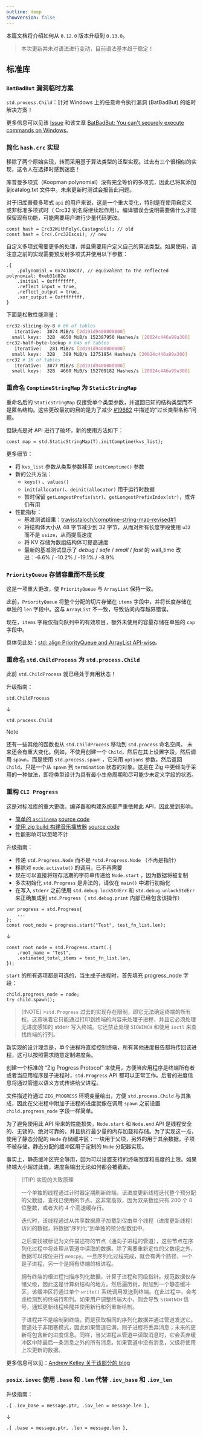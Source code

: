 ```yaml
---
outline: deep
showVersion: false
---
```


本篇文档将介绍如何从 `0.12.0` 版本升级到 `0.13.0`。

> 本次更新并未对语法进行变动，目前语法基本趋于稳定！

## 标准库

### `BatBadBut` 漏洞临时方案

`std.process.Child`：针对 Windows 上的任意命令执行漏洞 (BatBadBut) 的临时解决方案！

更多信息可以见该 [Issue](https://github.com/ziglang/zig/pull/19698) 和该文章 [BatBadBut: You can't securely execute commands on Windows](https://flatt.tech/research/posts/batbadbut-you-cant-securely-execute-commands-on-windows/)。

### 简化 `hash.crc` 实现

移除了两个原始实现，转而采用基于算法类型的泛型实现。过去有三个很相似的实现，这令人在选择时感到迷惑！

库普曼多项式（Koopman polynomial）没有完全等价的多项式，因此已将其添加到catalog.txt 文件中。未来更新时测试会报告此问题。

对于旧库普曼多项式 `api` 的用户来说，这是一个重大变化，特别是在使用自定义或非标准多项式时（ Crc32 别名将继续起作用）。编译错误会说明需要做什么才能保留现有功能，可能需要用户进行少量代码更改。

```zig
const hash = Crc32WithPoly(.Castagnoli); // old
const hash = Crc(.Crc32Iscsi); // new
```

自定义多项式需要更多的处理，并且需要用户定义自己的算法类型。如果使用，请注意之前的实现需要预反射多项式并使用以下参数：

```zig
.{
    .polynomial = 0x741b8cd7, // equivalent to the reflected polynomial: 0xeb31d82e
    .initial = 0xffffffff,
    .reflect_input = true,
    .reflect_output = true,
    .xor_output = 0xffffffff,
}
```

下面是松散性能测量：

```sh
crc32-slicing-by-8 # 8K of tables
   iterative:  3074 MiB/s [2d191d9400000000]
  small keys:  32B  4650 MiB/s 152387950 Hashes/s [20024c446a99a300]
crc32-half-byte-lookup # 64b of tables
   iterative:   281 MiB/s [2d191d9400000000]
  small keys:  32B   389 MiB/s 12751954 Hashes/s [20024c446a99a300]
crc32 # 1K of tables
   iterative:  3077 MiB/s [2d191d9400000000]
  small keys:  32B  4660 MiB/s 152709182 Hashes/s [20024c446a99a300]
```

### 重命名 `ComptimeStringMap` 为 `StaticStringMap`

重命名后的 `StaticStringMap` 仅接受单个类型参数，并返回已知的结构类型而不是匿名结构。这些更改最初的目的是为了减少 [#19682](https://github.com/ziglang/zig/pull/19682) 中描述的“过长类型名称”问题。

但缺点是对 API 进行了破坏，新的使用方法如下：

```zig
const map = std.StaticStringMap(T).initComptime(kvs_list);
```

更多细节：

- 将 `kvs_list` 参数从类型参数移至 `initComptime()` 参数
- 新的公共方法：
  - `keys()` 、`values()`
  - `init(allocator)`、`deinit(allocator)` 用于运行时数据
  - 暂时保留 `getLongestPrefix(str)`、`getLongestPrefixIndex(str)`，或许仍有用
- 性能指标：
  - 基准测试结果：[travisstaloch/comptime-string-map-revised#1](https://github.com/travisstaloch/comptime-string-map-revised/issues/1)
  - 将结构体大小从 48 字节减少到 32 字节，从而对所有长度字段使用 `u32` 而不是 `usize`，从而提高速度
  - 将 KV 存储为数组结构体可提高速度
  - 最新的基准测试显示了 _debug_ / _safe_ / _small_ / _fast_ 的 wall_time 改进：-6.6% / -10.2% / -19.1% / -8.9%

### `PriorityQueue` 存储容量而不是长度

这是一项重大更改，使 `PriorityQueue` 与 `ArrayList` 保持一致。

此前，`PriorityQueue` 将整个分配的切片存储在 `items` 字段中，并将长度存储在单独的 `len` 字段中。这与 `ArrayList` 不一致，导致访问内存越界错误。

现在，`items` 字段仅指向队列中的有效项目，额外未使用的容量存储在单独的 `cap` 字段中。

具体见此处：[std: align PriorityQueue and ArrayList API-wise](https://github.com/ziglang/zig/pull/19960)。

### 重命名 `std.ChildProcess` 为 `std.process.Child`

此前 `std.ChildProcess` 就已经处于弃用状态！

升级指南：

```zig
std.ChildProcess
```

↓

```zig
std.process.Child
```

> [!NOTE]
> 还有一些其他的函数也从 `std.ChildProcess` 移动到 `std.process` 命名空间。
> 未来还会有重大变化。例如，不使用创建一个 `Child`，然后在其上设置字段，然后调用 `spawn`，而是使用 `std.process.spawn` ，它采用 `options` 参数，然后返回 `Child`，只是一个从 `spawn` 到 `termination` 状态的对象。这是在 Zig 中更倾向于采用的一种做法，即将类型设计为具有最小生命周期和尽可能少未定义字段的状态。

### 重构 `CLI Progress`

这是对标准库的重大更改。编译器和构建系统都严重依赖此 API，因此受到影响。

- [简单的 `asciinema`](https://asciinema.org/a/gDna9RnicwYjDRIDn4e07NFSc) [source code](https://gist.github.com/andrewrk/b22b4f663cef6b4672d7097de95ea343)
- [使用 zig build 构建音乐播放器](https://asciinema.org/a/661404) [source code](https://codeberg.org/andrewrk/player)
- 性能影响可以忽略不计

升级指南：

- 传递 `std.Progress.Node` 而不是 `*std.Progress.Node` （不再是指针）
- 移除对 `node.activate()` 的调用，已不再需要
- 现在可以直接将短存活期的字符串传递给 `Node.start` ，因为数据将被复制
- 多次初始化 `std.Progress` 是非法的，请仅在 `main()` 中进行初始化
- 在写入 `stderr` 之前使用 `std.debug.lockStdErr` 和 `std.debug.unlockStdErr` 来正确集成到 `std.Progress`（ `std.debug.print` 内部已经包含该操作）

```zig
var progress = std.Progress{
    ...
};
const root_node = progress.start("Test", test_fn_list.len);
```

↓

```zig
const root_node = std.Progress.start(.{
    .root_name = "Test",
    .estimated_total_items = test_fn_list.len,
});
```

`start` 的所有选项都是可选的，当生成子进程时，首先填充 progress_node 字段：

```zig
child.progress_node = node;
try child.spawn();
```

> [!NOTE] >`std.Progress` 过去的实现存在限制，即它无法确定终端的所有权。这意味着它只能通过打印到终端的内容来处理子进程，并且它必须处理无进度感知的 stderr 写入终端。它还禁止处理 `SIGWINCH` 和使用 `ioctl` 来查找终端的行列。

新实现的设计理念是，单个进程将直接控制终端，所有其他进度报告都将传回该进程，这可以按照需求随意定制进度条。

创建一个标准的 “Zig Progress Protocol” 来使用，方便当应用程序是终端所有者或者当应用程序是子进程时，`std.Progress` API 都可以正常工作。后者的进度信息将通过管道以语义方式传递给父进程。

文件描述符通过 `ZIG_PROGRESS` 环境变量给出，方便 `std.process.Child` 与其集成，因此在父进程中附加子进程的进度就像在调用 `spawn` 之前设置 `child.progress_node` 字段一样简单。

为了避免使用此 API 带来的性能损失，`Node.start` 和 `Node.end` API 是线程安全的、无锁的、绝对可靠的，并且执行最少量的内存加载和存储。为了实现这一点，使用了静态分配的 `Node` 存储缓冲区：一块用于父项，另外的用于其余数据，子项不被存储。静态分配的缓冲区用于定制的 `Node` 分配器实现。

事实上，静态缓冲区完全够用，因为可以设置支持的终端宽度和高度的上限。如果终端大小超过此值，进度条输出无论如何都会被截断。

> [!TIP] 实现的大致原理
>
> 一个单独的线程通过计时器定期刷新终端，该进度更新线程迭代整个预分配的父数组，查找已使用的节点。这非常高效，因为双亲数组只有 200 个 8 位整数，或者大约 4 个高速缓存行。
>
> 迭代时，该线程通过从共享数据原子加载到仅由单个线程（进度更新线程）访问的数据，将数据“序列化”到单独的预分配数组中。
>
> 之后查找被标记为文件描述符的节点（通向子进程的管道），这些节点在序列化过程中将处理从管道中读取的数据。除了需要重新定位的父数组之外，数据可以按位进行 `memcpy`。一旦序列化过程完成，就会有两个路径，一个是子进程，另一个是拥有终端的根进程。
>
> 拥有终端的根进程扫描序列化数据，计算子进程和同级指针。规范数据仅存储父级，因此这是计算树结构的地方。然后遍历树，附加到一个静态缓冲区，该缓冲区将通过单个 `write()` 系统调用发送到终端。在此过程中，会考虑检测到的终端行和列。如果用户调整终端大小，则会导致 `SIGWINCH` 信号，通知更新线程唤醒并使用新行和列重新绘制。
>
> 子进程并不是绘制到终端，而是获取相同的序列化数据并通过管道发送它。管道处于非阻塞模式，因此如果管道已满，则子进程将丢弃消息；未来的更新将包含新的进度信息。同样，当父进程从管道中读取消息时，它会丢弃缓冲区中除最后一条消息之外的所有消息。如果管道中没有消息，父级将使用上次更新的数据。

更多信息可以见：[Andrew Kelley 关于该部分的 blog](https://andrewkelley.me/post/zig-new-cli-progress-bar-explained.html)

### `posix.iovec` 使用 `.base` 和 `.len` 代替 `.iov_base` 和 `.iov_len`

升级指南：

```zig
.{ .iov_base = message.ptr, .iov_len = message.len },
```

↓

```zig
.{ .base = message.ptr, .len = message.len },
```
